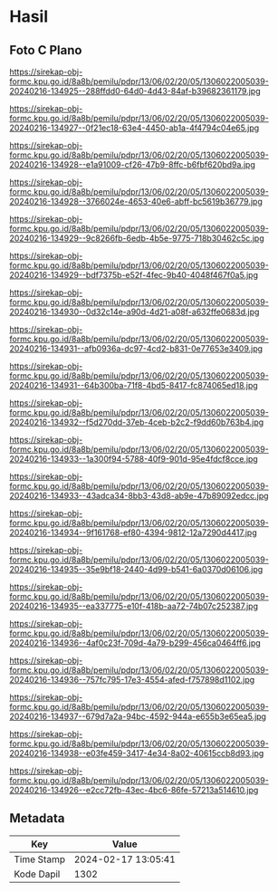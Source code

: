 # Hasil

## Foto C Plano

https://sirekap-obj-formc.kpu.go.id/8a8b/pemilu/pdpr/13/06/02/20/05/1306022005039-20240216-134925--288ffdd0-64d0-4d43-84af-b39682361179.jpg

https://sirekap-obj-formc.kpu.go.id/8a8b/pemilu/pdpr/13/06/02/20/05/1306022005039-20240216-134927--0f21ec18-63e4-4450-ab1a-4f4794c04e65.jpg

https://sirekap-obj-formc.kpu.go.id/8a8b/pemilu/pdpr/13/06/02/20/05/1306022005039-20240216-134928--e1a91009-cf26-47b9-8ffc-b6fbf620bd9a.jpg

https://sirekap-obj-formc.kpu.go.id/8a8b/pemilu/pdpr/13/06/02/20/05/1306022005039-20240216-134928--3766024e-4653-40e6-abff-bc5619b36779.jpg

https://sirekap-obj-formc.kpu.go.id/8a8b/pemilu/pdpr/13/06/02/20/05/1306022005039-20240216-134929--9c8266fb-6edb-4b5e-9775-718b30462c5c.jpg

https://sirekap-obj-formc.kpu.go.id/8a8b/pemilu/pdpr/13/06/02/20/05/1306022005039-20240216-134929--bdf7375b-e52f-4fec-9b40-4048f467f0a5.jpg

https://sirekap-obj-formc.kpu.go.id/8a8b/pemilu/pdpr/13/06/02/20/05/1306022005039-20240216-134930--0d32c14e-a90d-4d21-a08f-a632ffe0683d.jpg

https://sirekap-obj-formc.kpu.go.id/8a8b/pemilu/pdpr/13/06/02/20/05/1306022005039-20240216-134931--afb0936a-dc97-4cd2-b831-0e77653e3409.jpg

https://sirekap-obj-formc.kpu.go.id/8a8b/pemilu/pdpr/13/06/02/20/05/1306022005039-20240216-134931--64b300ba-71f8-4bd5-8417-fc874065ed18.jpg

https://sirekap-obj-formc.kpu.go.id/8a8b/pemilu/pdpr/13/06/02/20/05/1306022005039-20240216-134932--f5d270dd-37eb-4ceb-b2c2-f9dd60b763b4.jpg

https://sirekap-obj-formc.kpu.go.id/8a8b/pemilu/pdpr/13/06/02/20/05/1306022005039-20240216-134933--1a300f94-5788-40f9-901d-95e4fdcf8cce.jpg

https://sirekap-obj-formc.kpu.go.id/8a8b/pemilu/pdpr/13/06/02/20/05/1306022005039-20240216-134933--43adca34-8bb3-43d8-ab9e-47b89092edcc.jpg

https://sirekap-obj-formc.kpu.go.id/8a8b/pemilu/pdpr/13/06/02/20/05/1306022005039-20240216-134934--9f161768-ef80-4394-9812-12a7290d4417.jpg

https://sirekap-obj-formc.kpu.go.id/8a8b/pemilu/pdpr/13/06/02/20/05/1306022005039-20240216-134935--35e9bf18-2440-4d99-b541-6a0370d06106.jpg

https://sirekap-obj-formc.kpu.go.id/8a8b/pemilu/pdpr/13/06/02/20/05/1306022005039-20240216-134935--ea337775-e10f-418b-aa72-74b07c252387.jpg

https://sirekap-obj-formc.kpu.go.id/8a8b/pemilu/pdpr/13/06/02/20/05/1306022005039-20240216-134936--4af0c23f-709d-4a79-b299-456ca0464ff6.jpg

https://sirekap-obj-formc.kpu.go.id/8a8b/pemilu/pdpr/13/06/02/20/05/1306022005039-20240216-134936--757fc795-17e3-4554-afed-f757898d1102.jpg

https://sirekap-obj-formc.kpu.go.id/8a8b/pemilu/pdpr/13/06/02/20/05/1306022005039-20240216-134937--679d7a2a-94bc-4592-944a-e655b3e65ea5.jpg

https://sirekap-obj-formc.kpu.go.id/8a8b/pemilu/pdpr/13/06/02/20/05/1306022005039-20240216-134938--e03fe459-3417-4e34-8a02-40615ccb8d93.jpg

https://sirekap-obj-formc.kpu.go.id/8a8b/pemilu/pdpr/13/06/02/20/05/1306022005039-20240216-134926--e2cc72fb-43ec-4bc6-86fe-57213a514610.jpg


## Metadata

| Key        | Value               |
| ---------- | ------------------- |
| Time Stamp | 2024-02-17 13:05:41 |
| Kode Dapil | 1302                |



